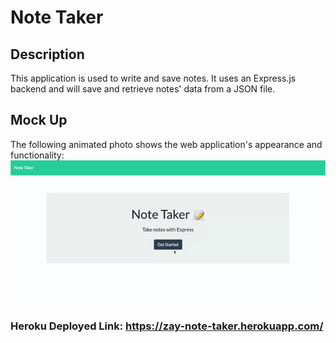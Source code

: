 # Note Taker 

## Description 
This application is used to write and save notes. It uses an Express.js backend and will save and retrieve notes' data from a JSON file.

## Mock Up 
The following animated photo shows the web application's appearance and functionality:
![Animated Gif](./assets/images/note-taker.gif)

### Heroku Deployed Link: https://zay-note-taker.herokuapp.com/
